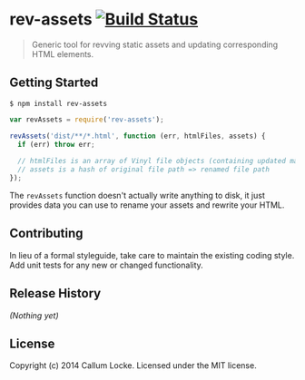 # rev-assets [![Build Status](https://secure.travis-ci.org/callumlocke/rev-assets.png?branch=master)](http://travis-ci.org/callumlocke/rev-assets)

> Generic tool for revving static assets and updating corresponding HTML elements.

## Getting Started

`$ npm install rev-assets`

```javascript
var revAssets = require('rev-assets');

revAssets('dist/**/*.html', function (err, htmlFiles, assets) {
  if (err) throw err;
  
  // htmlFiles is an array of Vinyl file objects (containing updated markup)
  // assets is a hash of original file path => renamed file path
});
```

The `revAssets` function doesn't actually write anything to disk, it just provides data you can use to rename your assets and rewrite your HTML.


## Contributing
In lieu of a formal styleguide, take care to maintain the existing coding style. Add unit tests for any new or changed functionality.

## Release History
_(Nothing yet)_

## License
Copyright (c) 2014 Callum Locke. Licensed under the MIT license.
